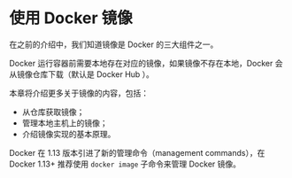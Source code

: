 # 使用 Docker 镜像

在之前的介绍中，我们知道镜像是 Docker 的三大组件之一。

Docker 运行容器前需要本地存在对应的镜像，如果镜像不存在本地，Docker 会从镜像仓库下载（默认是 Docker Hub ）。

本章将介绍更多关于镜像的内容，包括：
* 从仓库获取镜像；
* 管理本地主机上的镜像；
* 介绍镜像实现的基本原理。

Docker 在 1.13 版本引进了新的管理命令（management commands），在 Docker 1.13+ 推荐使用 `docker image` 子命令来管理 Docker 镜像。
